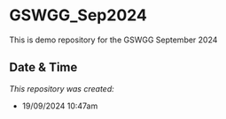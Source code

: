 # GSWGG_Sep2024
This is demo repository for the GSWGG September 2024

## Date & Time 
*This repository was created:*
- 19/09/2024 10:47am